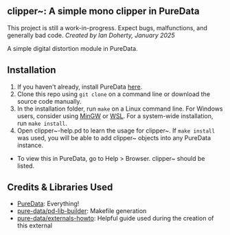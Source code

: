 ## clipper~: A simple mono clipper in PureData 
This project is still a work-in-progress. Expect bugs, malfunctions, and generally bad code.
*Created by Ian Doherty, January 2025*

A simple digital distortion module in PureData.

## Installation
1. If you haven't already, install PureData [here](https://puredata.info/).
2. Clone this repo using `git clone` on a command line or download the source code manually.
3. In the installation folder, run `make` on a Linux command line. For Windows users, consider using [MinGW](https://osdn.net/projects/mingw/) or [WSL](https://learn.microsoft.com/en-us/windows/wsl/install). For a system-wide installation, run `make install`.
4. Open clipper~-help.pd to learn the usage for clipper~. If `make install` was used, you will be able to add clipper~ objects into any PureData instance.
  * To view this in PureData, go to Help > Browser. clipper~ should be listed.

## Credits & Libraries Used
* [PureData](https://puredata.info/): Everything!
* [pure-data/pd-lib-builder](https://github.com/pure-data/pd-lib-builder): Makefile generation
* [pure-data/externals-howto](https://github.com/pure-data/externals-howto): Helpful guide used during the creation of this external
